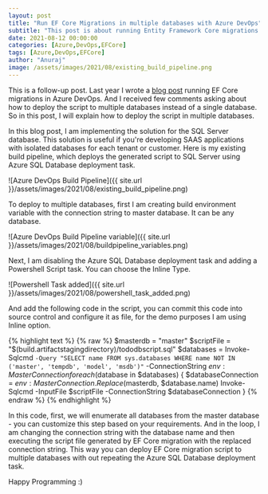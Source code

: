 ```yaml
---
layout: post
title: "Run EF Core Migrations in multiple databases with Azure DevOps"
subtitle: "This post is about running Entity Framework Core migrations on Azure DevOps which helps you to continuously deploy your database changes to multiple databases."
date: 2021-08-12 00:00:00
categories: [Azure,DevOps,EFCore]
tags: [Azure,DevOps,EFCore]
author: "Anuraj"
image: /assets/images/2021/08/existing_build_pipeline.png
---
```

This is a follow-up post. Last year I wrote a [blog post](https://dotnetthoughts.net/run-ef-core-migrations-in-azure-devops/) running EF Core migrations in Azure DevOps. And I received few comments asking about how to deploy the script to multiple databases instead of a single database. So in this post, I will explain how to deploy the script in multiple databases.

In this blog post, I am implementing the solution for the SQL Server database. This solution is useful if you're developing SAAS applications with isolated databases for each tenant or customer. Here is my existing build pipeline, which deploys the generated script to SQL Server using Azure SQL Database deployment task. 

![Azure DevOps Build Pipeline]({{ site.url }}/assets/images/2021/08/existing_build_pipeline.png)

To deploy to multiple databases, first I am creating build environment variable with the connection string to master database. It can be any database. 

![Azure DevOps Build Pipeline variable]({{ site.url }}/assets/images/2021/08/buildpipeline_variables.png)

Next, I am disabling the Azure SQL Database deployment task and adding a Powershell Script task. You can choose the Inline Type. 

![Powershell Task added]({{ site.url }}/assets/images/2021/08/powershell_task_added.png)

And add the following code in the script, you can commit this code into source control and configure it as file, for the demo purposes I am using Inline option.

{% highlight text %}
{% raw %}
$masterdb = "master"
$scriptFile = "$(build.artifactstagingdirectory)/tododbscript.sql"
$databases = Invoke-Sqlcmd `
  -Query "SELECT name FROM sys.databases WHERE name NOT IN ('master', 'tempdb', 'model', 'msdb')" `
  -ConnectionString $env:MasterConnection
foreach($database in $databases)
{
    $databaseConnection = $env:MasterConnection.Replace($masterdb, $database.name)
    Invoke-Sqlcmd -InputFile $scriptFile -ConnectionString $databaseConnection
}
{% endraw %}
{% endhighlight %}

In this code, first, we will enumerate all databases from the master database - you can customize this step based on your requirements. And in the loop, I am changing the connection string with the database name and then executing the script file generated by EF Core migration with the replaced connection string. This way you can deploy EF Core migration script to multiple databases with out repeating the Azure SQL Database deployment task.

Happy Programming :)
